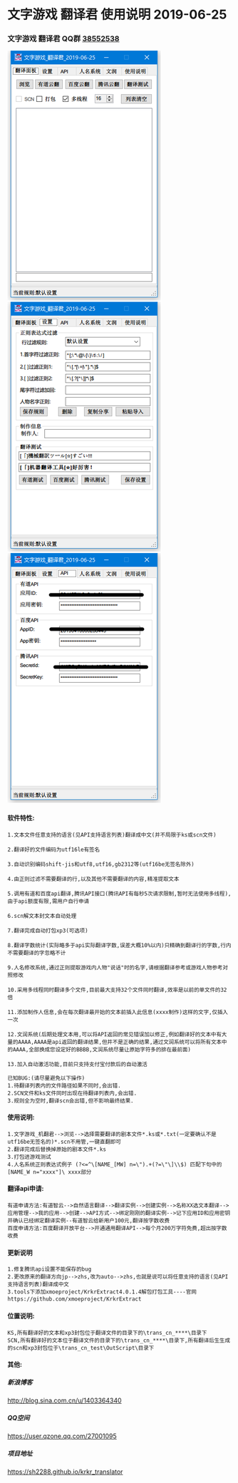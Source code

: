 # 文字游戏 翻译君 使用说明 2019-06-25


### 文字游戏 翻译君 QQ群 [38552538](https://shang.qq.com/wpa/qunwpa?idkey=750821134ca5569c2215b66c9593df40851d615fe92aa5633af297a6cba96420)
![image](img/2019-07-19-img-000.png)
![image](img/2019-07-19-img-001.png)
![image](img/2019-07-19-img-002.png)
#### 软件特性:
```
1.文本文件任意支持的语言(见API支持语言列表)翻译成中文(并不局限于ks或scn文件)

2.翻译好的文件编码为utf16le有签名

3.自动识别编码shift-jis和utf8,utf16,gb2312等(utf16be无签名除外)

4.由正则过滤不需要翻译的行,以及其他不需要翻译的内容,精准提取文本

5.调用有道和百度api翻译,腾讯API接口(腾讯API有每秒5次请求限制,暂时无法使用多线程),由于api额度有限,需用户自行申请

6.scn解文本封文本自动处理

7.翻译完成自动打包xp3(可选项)

8.翻译字数统计(实际略多于api实际翻译字数,误差大概10%以内)只精确到翻译行的字数,行内不需要翻译的字忽略不计

9.人名修改系统,通过正则提取游戏内人物"说话"时的名字,请根据翻译参考或游戏人物参考对照修改

10.采用多线程同时翻译多个文件,目前最大支持32个文件同时翻译,效率是以前的单文件的32倍

11.添加制作人信息,会在每次翻译最开始的文本前插入此信息(xxxx制作)这样的文字,仅插入一次

12.文润系统(后期处理文本用,可以将API返回的常见错误加以修正,例如翻译好的文本中有大量的AAAA,AAAA是api返回的翻译结果,但并不是正确的结果,通过文润系统可以将所有文本中的AAAA,全部换成您设定好的BBBB,文润系统尽量让原始字符多的排在最前面)

13.加入自动激活功能,目前只支持支付宝付款后的自动激活
```
```
已知BUG:(请尽量避免以下操作)
1.待翻译列表内的文件路径如果不同时,会出错.
2.SCN文件和ks文件同时出现在待翻译列表内,会出错.
3.规则全为空时,翻译scn会出错,但不影响最终结果.
```

#### 使用说明:
```
1.文字游戏_机翻君-->浏览-->选择需要翻译的剧本文件*.ks或*.txt(一定要确认不是utf16be无签名的)*.scn不用管,一键直翻即可
2.翻译完成后替换掉原始的剧本文件*.ks
3.打包进游戏测试
4.人名系统正则表达式例子 (?<=^\[NAME_[MW] n=\").+(?=\"\]\\$) 匹配下句中的 [NAME_W n="xxxx"]\ xxxx部分
```

#### 翻译api申请:
```
有道申请方法:有道智云-->自然语言翻译-->翻译实例-->创建实例-->名称XX选文本翻译-->应用管理-->我的应用-->创建-->API方式-->绑定刚刚的翻译实例-->记下应用ID和应用密钥并确认已经绑定翻译实例--有道智云给新用户100元,翻译按字数收费
百度申请方法:百度翻译开放平台-->开通通用翻译API-->每个月200万字符免费,超出按字数收费
```

#### 更新说明
```
1.修复腾讯api设置不能保存的bug
2.更改原来的翻译方向jp-->zhs,改为auto-->zhs,也就是说可以将任意支持的语言(见API支持语言列表)翻译成中文
3.tools下添加xmoeproject/KrkrExtract4.0.1.4解包打包工具----官网 https://github.com/xmoeproject/KrkrExtract
```

#### 位置说明:
```
KS,所有翻译好的文本和xp3封包位于翻译文件的目录下的\trans_cn_****\目录下
SCN,所有翻译好的文本位于翻译文件的目录下的\trans_cn_****\目录下,所有翻译后生生成的scn和xp3封包位于\trans_cn_test\OutScript\目录下
```

#### 其他:

##### 新浪博客
http://blog.sina.com.cn/u/1403364340

##### QQ空间
https://user.qzone.qq.com/27001095

##### 项目地址
https://sh2288.github.io/krkr_translator
